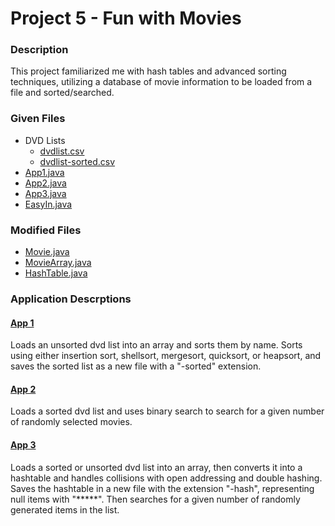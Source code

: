 # Project 5 - Fun with Movies

### Description
This project familiarized me with hash tables and advanced sorting techniques, utilizing a database of movie information to be loaded from a file and sorted/searched.

### Given Files
* DVD Lists
	* [dvdlist.csv](src/dvdlist.csv)
	* [dvdlist-sorted.csv](src/dvdlist-sorted.csv)
* [App1.java](src/App1.java)
* [App2.java](src/App2.java)
* [App3.java](src/App3.java)
* [EasyIn.java](src/EasyIn.java)

### Modified Files
* [Movie.java](src/Movie.java)
* [MovieArray.java](src/MovieArray.java)
* [HashTable.java](src/HashTable.java)

### Application Descrptions
#### [App 1](src/App1.java)
Loads an unsorted dvd list into an array and sorts them by name. Sorts using either insertion sort, shellsort, mergesort, quicksort, or heapsort, and saves the sorted list as a new file with a "-sorted" extension.

#### [App 2](src/App2.java)
Loads a sorted dvd list and uses binary search to search for a given number of randomly selected movies. 

#### [App 3](src/App3.java)
Loads a sorted or unsorted dvd list into an array, then converts it into a hashtable and handles collisions with open addressing and double hashing. Saves the hashtable in a new file with the extension "-hash", representing null items with "*****". Then searches for a given number of randomly generated items in the list.

